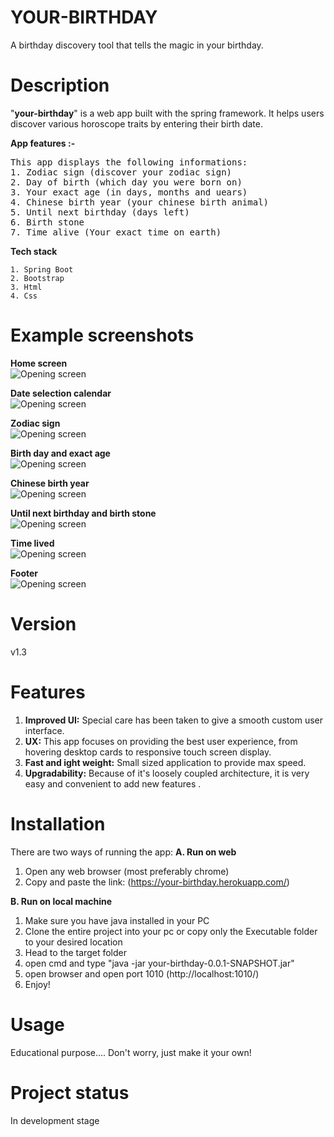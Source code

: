 # YOUR-BIRTHDAY
A birthday discovery tool that tells the magic in your birthday.

# Description
"**your-birthday**" is a web app built with the spring framework. It helps users discover various horoscope traits by entering their birth date.

**App features :-**

<pre>
This app displays the following informations:
1. Zodiac sign (discover your zodiac sign)
2. Day of birth (which day you were born on)
3. Your exact age (in days, months and uears)
4. Chinese birth year (your chinese birth animal)
5. Until next birthday (days left)
6. Birth stone
7. Time alive (Your exact time on earth)
</pre>

**Tech stack**


    1. Spring Boot
    2. Bootstrap
    3. Html
    4. Css

</pre>      

# Example screenshots
**Home screen**<br/>
![Opening screen](https://github.com/Nawaz2000/your-birthday/blob/master/screenshots/Home.png)

**Date selection calendar**<br/>
![Opening screen](https://github.com/Nawaz2000/your-birthday/blob/master/screenshots/Calender.png)

**Zodiac sign**<br/>
![Opening screen](https://github.com/Nawaz2000/your-birthday/blob/master/screenshots/zodiac.png)

**Birth day and exact age**<br/>
![Opening screen](https://github.com/Nawaz2000/your-birthday/blob/master/screenshots/day-age.png)

**Chinese birth year**<br/>
![Opening screen](https://github.com/Nawaz2000/your-birthday/blob/master/screenshots/chinese.png)

**Until next birthday and birth stone**<br/>
![Opening screen](https://github.com/Nawaz2000/your-birthday/blob/master/screenshots/until-stone.png)

**Time lived**<br/>
![Opening screen](https://github.com/Nawaz2000/your-birthday/blob/master/screenshots/lived.png)

**Footer**<br/>
![Opening screen](https://github.com/Nawaz2000/your-birthday/blob/master/screenshots/footer.png)

# Version
v1.3

# Features
1. **Improved UI:** Special care has been taken to give a smooth custom user interface. 
2. **UX:** This app focuses on providing the best user experience, from hovering desktop cards to responsive touch screen display.
3. **Fast and ight weight:** Small sized application to provide max speed.
4. **Upgradability:** Because of it's loosely coupled architecture, it is very easy and convenient to add new features  .

# Installation
There are two ways of running the app: 
**A. Run on web**

1. Open any web browser (most preferably chrome)
2. Copy and paste the link: (https://your-birthday.herokuapp.com/)

**B. Run on local machine**

1. Make sure you have java installed in your PC
2. Clone the entire project into your pc or copy only the Executable folder to your desired location
3. Head to the target folder
6. open cmd and type "java -jar your-birthday-0.0.1-SNAPSHOT.jar"
7. open browser and open port 1010 (http://localhost:1010/)
8. Enjoy!

# Usage
Educational purpose....
Don't worry, just make it your own!

# Project status
In development stage
